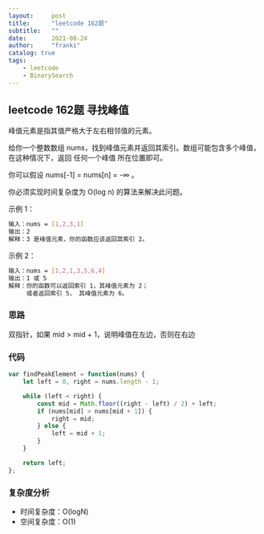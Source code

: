 ```yaml
---
layout:     post
title:      "leetcode 162题"
subtitle:   ""
date:       2021-08-24
author:     "franki"
catalog: true
tags:
    - leetcode
    - BinarySearch
---
```


## leetcode 162题 寻找峰值

峰值元素是指其值严格大于左右相邻值的元素。

给你一个整数数组 nums，找到峰值元素并返回其索引。数组可能包含多个峰值，在这种情况下，返回 任何一个峰值 所在位置即可。

你可以假设 nums[-1] = nums[n] = -∞ 。

你必须实现时间复杂度为 O(log n) 的算法来解决此问题。

示例 1：

```bash
输入：nums = [1,2,3,1]
输出：2
解释：3 是峰值元素，你的函数应该返回其索引 2。
```

示例 2：

```bash
输入：nums = [1,2,1,3,5,6,4]
输出：1 或 5 
解释：你的函数可以返回索引 1，其峰值元素为 2；
     或者返回索引 5， 其峰值元素为 6。
```

### 思路

双指针，如果 mid > mid + 1，说明峰值在左边，否则在右边

### 代码

```js
var findPeakElement = function(nums) {
    let left = 0, right = nums.length - 1;

    while (left < right) {
        const mid = Math.floor((right - left) / 2) + left;
        if (nums[mid] > nums[mid + 1]) {
            right = mid;
        } else {
            left = mid + 1;
        }
    }

    return left;
};
```

### 复杂度分析

- 时间复杂度：O(logN)
- 空间复杂度：O(1)
